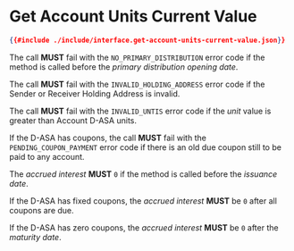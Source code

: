 # Get Account Units Current Value

```json
{{#include ./include/interface.get-account-units-current-value.json}}
```

The call **MUST** fail with the `NO_PRIMARY_DISTRIBUTION` error code if the method
is called before the *primary distribution opening date*.

The call **MUST** fail with the `INVALID_HOLDING_ADDRESS` error code if the Sender
or Receiver Holding Address is invalid.

The call **MUST** fail with the `INVALID_UNTIS` error code if the *unit* value is
greater than Account D-ASA units.

If the D-ASA has coupons, the call **MUST** fail with the `PENDING_COUPON_PAYMENT`
error code if there is an old due coupon still to be paid to any account.

The *accrued interest* **MUST** `0` if the method is called before the *issuance
date*.

If the D-ASA has fixed coupons, the *accrued interest* **MUST** be `0` after all
coupons are due.

If the D-ASA has zero coupons, the *accrued interest* **MUST** be `0` after the
*maturity date*.
